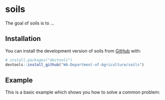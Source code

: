 
<!-- README.md is generated from README.Rmd. Please edit that file -->

# soils

<!-- badges: start -->
<!-- badges: end -->

The goal of soils is to …

## Installation

You can install the development version of soils from
[GitHub](https://github.com/) with:

``` r
# install.packages("devtools")
devtools::install_github("WA-Department-of-Agriculture/soils")
```

## Example

This is a basic example which shows you how to solve a common problem:
